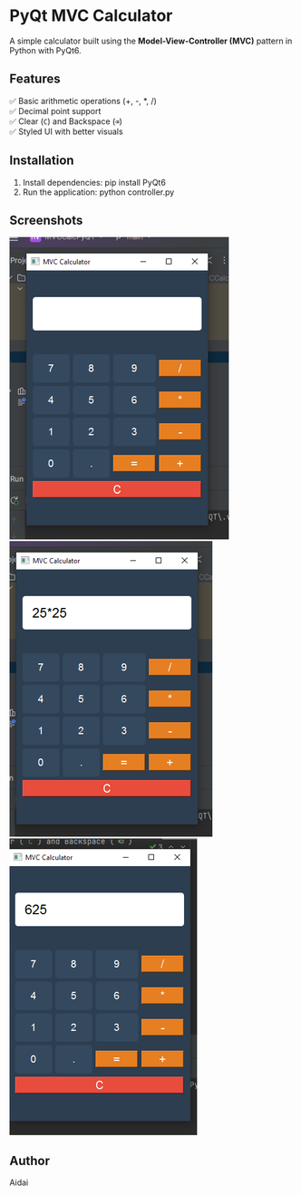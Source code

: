 # PyQt MVC Calculator

A simple calculator built using the **Model-View-Controller (MVC)** pattern in Python with PyQt6.

## Features
✅ Basic arithmetic operations (+, -, *, /)  
✅ Decimal point support  
✅ Clear (`C`) and Backspace (`⌫`)  
✅ Styled UI with better visuals  

## Installation
1. Install dependencies:
pip install PyQt6
2. Run the application:
python controller.py
   
## Screenshots
![img_1.png](img_1.png)
![img.png](img.png)
![img_2.png](img_2.png)

## Author
Aidai 
